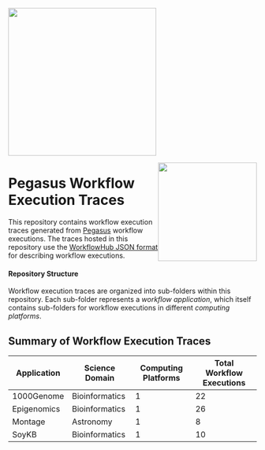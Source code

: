 <a href="https://workflowhub.org" target="_blank"><img src="https://workflowhub.org/assets/images/logo-horizontal.png" width="300" /></a>

<img src="https://pegasus.isi.edu/wordpress/wp-content/uploads/2015/12/logo-dark.png" width=200 style="float: right" />

# Pegasus Workflow Execution Traces

This repository contains workflow execution traces generated from
[Pegasus](http://pegasus.isi.edu) workflow executions. The traces
hosted in this repository use the
[WorkflowHub JSON format](https://github.com/workflowhub/workflow-schema)
for describing workflow executions.

#### Repository Structure

Workflow execution traces are organized into sub-folders within this
repository. Each sub-folder represents a _workflow application_, which
itself contains sub-folders for workflow executions in different
_computing platforms_.

## Summary of Workflow Execution Traces

| Application | Science Domain | Computing Platforms | Total Workflow Executions |
| --- | --- | --- | --- |
| 1000Genome | Bioinformatics | 1 | 22 |
| Epigenomics | Bioinformatics | 1 | 26 |
| Montage | Astronomy | 1 | 8 |
| SoyKB | Bioinformatics | 1 | 10 |
